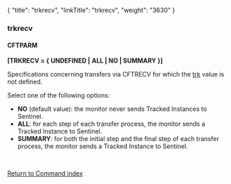 {
    "title": "trkrecv",
    "linkTitle": "trkrecv",
    "weight": "3630"
}<span id="trkrecv"></span>

### trkrecv

#### CFTPARM

**[TRKRECV = {** **UNDEFINED
&#124;** **ALL &#124; NO &#124; SUMMARY }]**

Specifications concerning transfers via CFTRECV for which the [trk](../trk)
value is not defined.

Select one of the following options:

- ****NO****
    (default value): the monitor never sends Tracked Instances to Sentinel.
- ****ALL****:
    for each step of each transfer process, the monitor sends a Tracked Instance
    to Sentinel.
- ****SUMMARY****:
    for both the initial step and the final step of each transfer process,
    the monitor sends a Tracked Instance to Sentinel.

 

[Return to Command index](../../)
